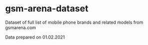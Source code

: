# gsm-arena-dataset
Dataset of full list of mobile phone brands and related models from gsmarena.com


Data prepared on 01.02.2021
